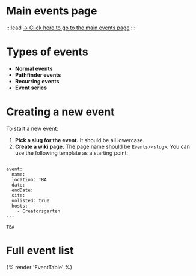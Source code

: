 # Main events page

:::lead
[&rarr; Click here to go to the main events page](/events/)
:::

# Types of events

- **Normal events**
- **Pathfinder events**
- **Recurring events**
- **Event series**

# Creating a new event

To start a new event:

1. **Pick a slug for the event.** It should be all lowercase.
2. **Create a wiki page.** The page name should be `Events/<slug>`. You can use the following template as a starting point:

```
---
event:
  name:
  location: TBA
  date:
  endDate:
  site:
  unlisted: true
  hosts:
    - Creatorsgarten
---

TBA
```

# Full event list

{% render 'EventTable' %}